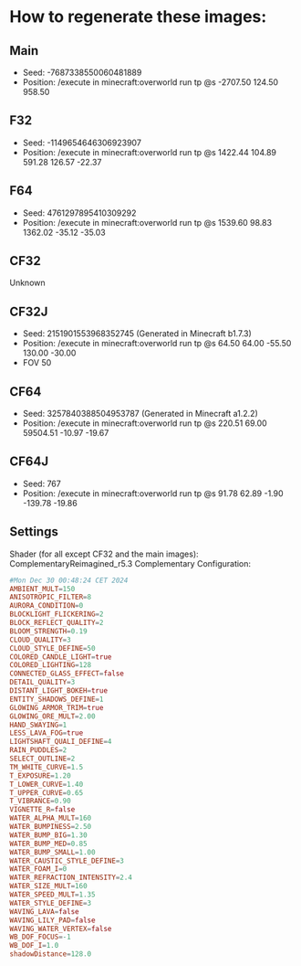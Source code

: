 # How to regenerate these images:

## Main
- Seed: -7687338550060481889
- Position: /execute in minecraft:overworld run tp @s -2707.50 124.50 958.50

## F32
- Seed: -1149654646306923907
- Position: /execute in minecraft:overworld run tp @s 1422.44 104.89 591.28 126.57 -22.37

## F64
- Seed: 4761297895410309292
- Position: /execute in minecraft:overworld run tp @s 1539.60 98.83 1362.02 -35.12 -35.03

## CF32
Unknown

## CF32J
- Seed: 2151901553968352745 (Generated in Minecraft b1.7.3)
- Position: /execute in minecraft:overworld run tp @s 64.50 64.00 -55.50 130.00 -30.00
- FOV 50

## CF64
- Seed: 3257840388504953787 (Generated in Minecraft a1.2.2)
- Position: /execute in minecraft:overworld run tp @s 220.51 69.00 59504.51 -10.97 -19.67

## CF64J
- Seed: 767
- Position: /execute in minecraft:overworld run tp @s 91.78 62.89 -1.90 -139.78 -19.86


## Settings

Shader (for all except CF32 and the main images): ComplementaryReimagined_r5.3
Complementary Configuration:
```toml
#Mon Dec 30 00:48:24 CET 2024
AMBIENT_MULT=150
ANISOTROPIC_FILTER=8
AURORA_CONDITION=0
BLOCKLIGHT_FLICKERING=2
BLOCK_REFLECT_QUALITY=2
BLOOM_STRENGTH=0.19
CLOUD_QUALITY=3
CLOUD_STYLE_DEFINE=50
COLORED_CANDLE_LIGHT=true
COLORED_LIGHTING=128
CONNECTED_GLASS_EFFECT=false
DETAIL_QUALITY=3
DISTANT_LIGHT_BOKEH=true
ENTITY_SHADOWS_DEFINE=1
GLOWING_ARMOR_TRIM=true
GLOWING_ORE_MULT=2.00
HAND_SWAYING=1
LESS_LAVA_FOG=true
LIGHTSHAFT_QUALI_DEFINE=4
RAIN_PUDDLES=2
SELECT_OUTLINE=2
TM_WHITE_CURVE=1.5
T_EXPOSURE=1.20
T_LOWER_CURVE=1.40
T_UPPER_CURVE=0.65
T_VIBRANCE=0.90
VIGNETTE_R=false
WATER_ALPHA_MULT=160
WATER_BUMPINESS=2.50
WATER_BUMP_BIG=1.30
WATER_BUMP_MED=0.85
WATER_BUMP_SMALL=1.00
WATER_CAUSTIC_STYLE_DEFINE=3
WATER_FOAM_I=0
WATER_REFRACTION_INTENSITY=2.4
WATER_SIZE_MULT=160
WATER_SPEED_MULT=1.35
WATER_STYLE_DEFINE=3
WAVING_LAVA=false
WAVING_LILY_PAD=false
WAVING_WATER_VERTEX=false
WB_DOF_FOCUS=-1
WB_DOF_I=1.0
shadowDistance=128.0
```

